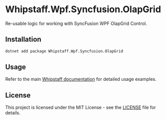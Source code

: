 # Whipstaff.Wpf.Syncfusion.OlapGrid

Re-usable logic for working with SyncFusion WPF OlapGrid Control.

## Installation

```bash
dotnet add package Whipstaff.Wpf.Syncfusion.OlapGrid
```

## Usage

Refer to the main [Whipstaff documentation](https://github.com/dpvreony/whipstaff) for detailed usage examples.

## License

This project is licensed under the MIT License - see the [LICENSE](https://github.com/dpvreony/whipstaff/blob/main/LICENSE) file for details.
